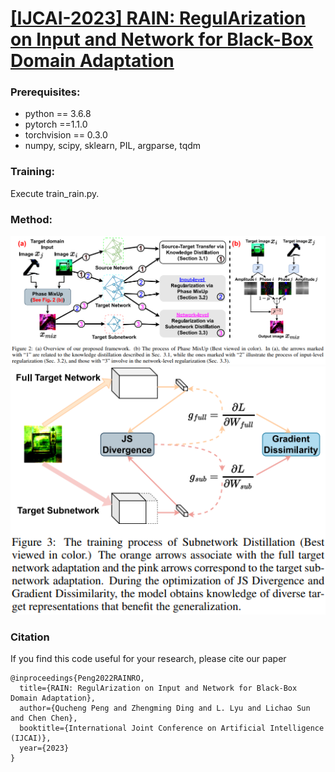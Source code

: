 # [**[IJCAI-2023] RAIN: RegulArization on Input and Network for Black-Box Domain Adaptation**](https://arxiv.org/abs/2208.10531)



### Prerequisites:
- python == 3.6.8
- pytorch ==1.1.0
- torchvision == 0.3.0
- numpy, scipy, sklearn, PIL, argparse, tqdm


### Training:
Execute train_rain.py.

### Method:  

<img src="figs/frame1.png" width="600"/>
<img src="figs/frame2.png" width="600"/>

### Citation

If you find this code useful for your research, please cite our paper

```
@inproceedings{Peng2022RAINRO,
  title={RAIN: RegulArization on Input and Network for Black-Box Domain Adaptation},
  author={Qucheng Peng and Zhengming Ding and L. Lyu and Lichao Sun and Chen Chen},
  booktitle={International Joint Conference on Artificial Intelligence (IJCAI)}, 
  year={2023}
}
```

	

